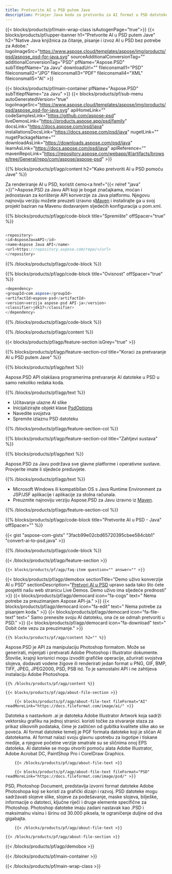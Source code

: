 ```yaml
---
title: Pretvorite AI u PSD putem Jave
description: Primjer Java koda za pretvorbu za AI format u PSD datoteku. Upotrijebite ovaj primjer koda za pretvaranje AI u PSD unutar bilo koje web- ili desktop aplikacije temeljene na Javi.
---
```


{{< blocks/products/pf/main-wrap-class isAutogenPage="true">}}
{{< blocks/products/pf/upper-banner h1="Pretvorite AI u PSD putem Jave" h2="Native Java knjižnica za čitanje, pisanje i izvoz AI u PSD bez potrebe za Adobe." logoImageSrc="https://www.aspose.cloud/templates/aspose/img/products/psd/aspose_psd-for-java.svg" sourceAdditionalConversionTag="" additionalConversionTag="PSD" pfName="Aspose.PSD" subTitlepfName="za Javu" downloadUrl="" fileiconsmall1="PSD" fileiconsmall2="JPG" fileiconsmall3="PDF" fileiconsmall4="XML" fileiconsmall5="AI" >}}

{{< blocks/products/pf/main-container pfName="Aspose.PSD" subTitlepfName="za Javu" >}}
{{< blocks/products/pf/sub-menu autoGeneratedVersion="true" logoImageSrc="https://www.aspose.cloud/templates/aspose/img/products/psd/aspose_psd-for-java.svg" apiHomeLink="" codeSamplesLink="https://github.com/aspose-psd" liveDemosLink="https://products.aspose.app/psd/family" docsLink="https://docs.aspose.com/psd/java" installationsDocsLink="https://docs.aspose.com/psd/java" nugetLink="" nugetPackageName="" downloadAsLink="https://downloads.aspose.com/psd/java" learnAsLink="https://docs.aspose.com/psd/java" apiReference="" mavenRepoLink="https://repository.aspose.com/webapp/#/artifacts/browse/tree/General/repo/com/aspose/aspose-psd" >}}

{{% blocks/products/pf/agp/content h2="Kako pretvoriti AI u PSD pomoću Jave" %}}

Za renderiranje AI u PSD, koristit ćemo<a href="{{< relref "java" >}}">Aspose.PSD za Javu</a> API koji je bogat značajkama, moćan i jednostavan za korištenje API konverzije za Java platformu. Njegovu najnoviju verziju možete preuzeti izravno s<a href="https://repository.aspose.com/webapp/#/artifacts/browse/tree/General/repo/com/aspose/aspose-psd">Maven</a> i instalirajte ga u svoj projekt baziran na Mavenu dodavanjem sljedećih konfiguracija u pom.xml.

{{% blocks/products/pf/agp/code-block title="Spremište" offSpacer="true" %}}

```cs

<repository>
<id>AsposeJavaAPI</id>
<name>Aspose Java API</name>
<url>https://repository.aspose.com/repo/</url>
</repository>

```

{{% /blocks/products/pf/agp/code-block %}}

{{% blocks/products/pf/agp/code-block title="Ovisnost" offSpacer="true" %}}

```cs
<dependency>
<groupId>com.aspose</groupId>
<artifactId>aspose-psd</artifactId>
<version>verzija aspose-psd API-ja</version>
<classifier>jdk17</classifier>
</dependency>

```

{{% /blocks/products/pf/agp/code-block %}}

{{% /blocks/products/pf/agp/content %}}

{{< blocks/products/pf/agp/feature-section isGrey="true" >}}

{{% blocks/products/pf/agp/feature-section-col title="Koraci za pretvaranje AI u PSD putem Jave" %}}

{{% blocks/products/pf/agp/text %}}

 Aspose.PSD API olakšava programerima pretvaranje AI datoteke u PSD u samo nekoliko redaka koda.

{{% /blocks/products/pf/agp/text %}}

- Učitavanje ulazne AI slike
- Inicijalizirajte objekt klase [PsdOptions](https://apireference.aspose.com/psd/java/com.aspose.psd.imageoptions/psdOptions)
- Navedite svojstva
- Spremite izlaznu PSD datoteku

{{% /blocks/products/pf/agp/feature-section-col %}}

{{% blocks/products/pf/agp/feature-section-col title="Zahtjevi sustava" %}}

{{% blocks/products/pf/agp/text %}}

 Aspose.PSD za Javu podržava sve glavne platforme i operativne sustave. Provjerite imate li sljedeće preduvjete.

{{% /blocks/products/pf/agp/text %}}

- Microsoft Windows ili kompatibilan OS s Java Runtime Environment za JSP/JSF aplikacije i aplikacije za stolna računala.
- Preuzmite najnoviju verziju Aspose.PSD za Javu izravno iz
 [Maven](https://repository.aspose.com/webapp/#/artifacts/browse/tree/General/repo/com/aspose/aspose-psd).

{{% /blocks/products/pf/agp/feature-section-col %}}

{{% blocks/products/pf/agp/code-block title="Pretvorite AI u PSD - Java" offSpacer="" %}}

{{< gist "aspose-com-gists" "3facb99e02cbd65720395cbee584cbb1" "convert-ai-to-psd.java" >}}

{{% /blocks/products/pf/agp/code-block %}}

{{< /blocks/products/pf/agp/feature-section >}}

    {{< blocks/products/pf/agp/faq-item question="" answer="" >}}
 

<!-- aboutfile Starts -->

{{< blocks/products/pf/agp/demobox sectionTitle="Demo uživo konverzije AI u PSD" sectionDescription="[Pretvori AI u PSD](https://products.aspose.app/psd/conversion/ai-to-psd) upravo sada tako što ćete posjetiti našu web stranicu Live Demos. Demo uživo ima sljedeće prednosti" >}}
        {{< blocks/products/pf/agp/democard icon="fa-cogs" text=" Nema potrebe za preuzimanjem Aspose API-ja." >}}
        {{< blocks/products/pf/agp/democard icon="fa-edit" text=" Nema potrebe za pisanjem koda." >}}
        {{< blocks/products/pf/agp/democard icon="fa-file-text" text=" Samo prenesite svoju AI datoteku, ona će se odmah pretvoriti u PSD." >}}
        {{< blocks/products/pf/agp/democard icon="fa-download" text=" Dobit ćete vezu za preuzimanje." >}}

    {{% blocks/products/pf/agp/content h2="" %}}

Aspose.PSD je API za manipulaciju Photoshop formatom. Može se generirati, mijenjati i pretvarati Adobe Photoshop i Illustrator dokumente. Štoviše, krajnji korisnici mogu izvoditi grafičke operacije, ažurirati svojstva slojeva, dodavati vodene žigove ili renderirati jedan format u PNG, GIF, BMP, TIFF, JPEG, JPEG2000, PSD, PSB itd. To je samostalni API i ne zahtijeva instalaciju Adobe Photoshopa.  



    {{% /blocks/products/pf/agp/content %}}

    {{< blocks/products/pf/agp/about-file-section >}}

        {{< blocks/products/pf/agp/about-file-text fileFormat="AI" readMoreLink="https://docs.fileformat.com/image/ai/" >}}
Datoteka s nastavkom .ai je datoteka Adobe Illustrator Artwork koja sadrži vektorsku grafiku na jednoj stranici. koristi točke za stvaranje staza za prikaz slikovnih podataka, čime je zaštićen od gubitka kvalitete slike ako se poveća. AI format datoteke temelj je PGF formata datoteke koji je sličan AI datotekama. AI format nalazi svoju glavnu upotrebu za logotipe i tiskane medije, a njegove početne verzije smatrale su se sličnima onoj EPS datoteka. AI datoteke se mogu otvoriti pomoću alata Adobe Illustrator, Adobe Acrobat DC, PaintShop Pro i CorelDraw Graphics.

        {{< /blocks/products/pf/agp/about-file-text >}}

        {{< blocks/products/pf/agp/about-file-text fileFormat="PSD" readMoreLink="https://docs.fileformat.com/image/psd/" >}}
PSD, Photoshop Document, predstavlja izvorni format datoteke Adobe Photoshopa koji se koristi za grafički dizajn i razvoj. PSD datoteke mogu sadržavati slojeve slike, slojeve za podešavanje, maske slojeva, bilješke, informacije o datoteci, ključne riječi i druge elemente specifične za Photoshop. Photoshop datoteke imaju zadani nastavak kao .PSD i maksimalnu visinu i širinu od 30.000 piksela, te ograničenje duljine od dva gigabajta.

        {{< /blocks/products/pf/agp/about-file-text >}}

    {{< /blocks/products/pf/agp/about-file-section >}}

{{< /blocks/products/pf/agp/demobox >}}

<!-- aboutfile Ends -->



{{< /blocks/products/pf/main-container >}}
    
{{< /blocks/products/pf/main-wrap-class >}}
